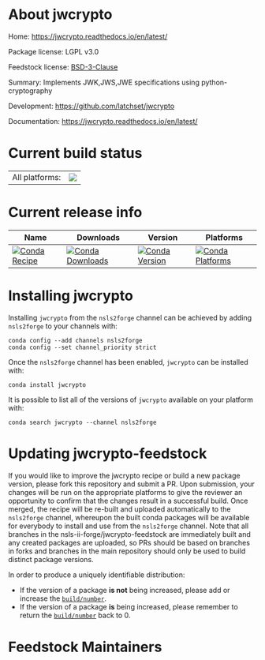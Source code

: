 About jwcrypto
==============

Home: https://jwcrypto.readthedocs.io/en/latest/

Package license: LGPL v3.0

Feedstock license: [BSD-3-Clause](https://github.com/nsls-ii-forge/jwcrypto-feedstock/blob/master/LICENSE.txt)

Summary: Implements JWK,JWS,JWE specifications using python-cryptography

Development: https://github.com/latchset/jwcrypto

Documentation: https://jwcrypto.readthedocs.io/en/latest/

Current build status
====================


<table><tr><td>All platforms:</td>
    <td>
      <a href="https://dev.azure.com/nsls2forge/nsls2forge/_build/latest?definitionId=243&branchName=master">
        <img src="https://dev.azure.com/nsls2forge/nsls2forge/_apis/build/status/jwcrypto-feedstock?branchName=master">
      </a>
    </td>
  </tr>
</table>

Current release info
====================

| Name | Downloads | Version | Platforms |
| --- | --- | --- | --- |
| [![Conda Recipe](https://img.shields.io/badge/recipe-jwcrypto-green.svg)](https://anaconda.org/nsls2forge/jwcrypto) | [![Conda Downloads](https://img.shields.io/conda/dn/nsls2forge/jwcrypto.svg)](https://anaconda.org/nsls2forge/jwcrypto) | [![Conda Version](https://img.shields.io/conda/vn/nsls2forge/jwcrypto.svg)](https://anaconda.org/nsls2forge/jwcrypto) | [![Conda Platforms](https://img.shields.io/conda/pn/nsls2forge/jwcrypto.svg)](https://anaconda.org/nsls2forge/jwcrypto) |

Installing jwcrypto
===================

Installing `jwcrypto` from the `nsls2forge` channel can be achieved by adding `nsls2forge` to your channels with:

```
conda config --add channels nsls2forge
conda config --set channel_priority strict
```

Once the `nsls2forge` channel has been enabled, `jwcrypto` can be installed with:

```
conda install jwcrypto
```

It is possible to list all of the versions of `jwcrypto` available on your platform with:

```
conda search jwcrypto --channel nsls2forge
```




Updating jwcrypto-feedstock
===========================

If you would like to improve the jwcrypto recipe or build a new
package version, please fork this repository and submit a PR. Upon submission,
your changes will be run on the appropriate platforms to give the reviewer an
opportunity to confirm that the changes result in a successful build. Once
merged, the recipe will be re-built and uploaded automatically to the
`nsls2forge` channel, whereupon the built conda packages will be available for
everybody to install and use from the `nsls2forge` channel.
Note that all branches in the nsls-ii-forge/jwcrypto-feedstock are
immediately built and any created packages are uploaded, so PRs should be based
on branches in forks and branches in the main repository should only be used to
build distinct package versions.

In order to produce a uniquely identifiable distribution:
 * If the version of a package **is not** being increased, please add or increase
   the [``build/number``](https://docs.conda.io/projects/conda-build/en/latest/resources/define-metadata.html#build-number-and-string).
 * If the version of a package **is** being increased, please remember to return
   the [``build/number``](https://docs.conda.io/projects/conda-build/en/latest/resources/define-metadata.html#build-number-and-string)
   back to 0.

Feedstock Maintainers
=====================


